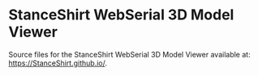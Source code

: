 # StanceShirt WebSerial 3D Model Viewer
Source files for the StanceShirt WebSerial 3D Model Viewer available at: https://StanceShirt.github.io/. 
